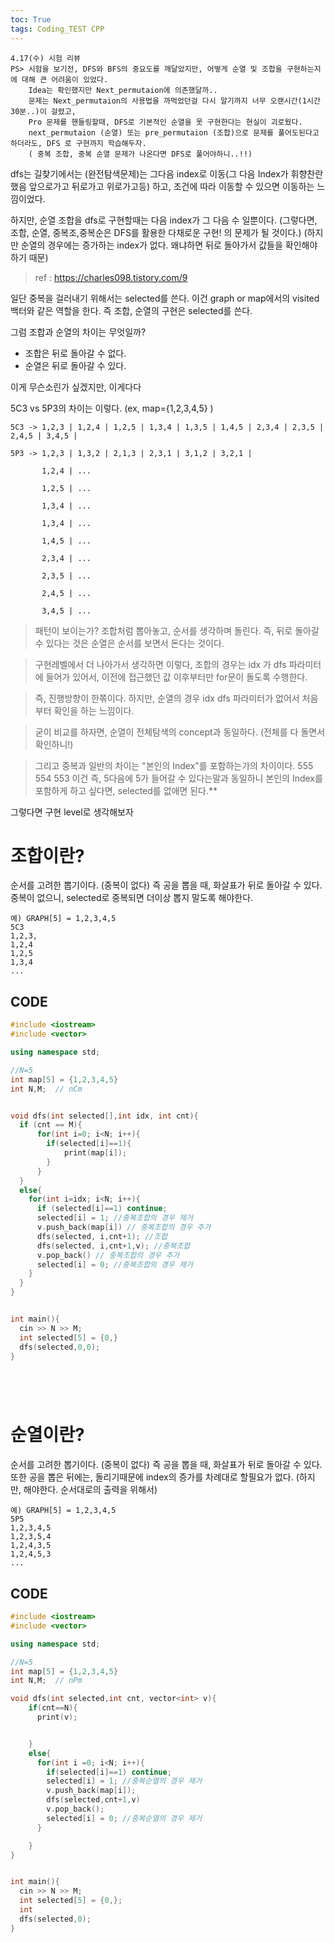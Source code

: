 ```yaml
---
toc: True
tags: Coding_TEST CPP
---
```


```
4.17(수) 시험 리뷰
PS> 시험을 보기전, DFS와 BFS의 중요도를 깨달았지만, 어떻게 순열 및 조합을 구현하는지에 대해 큰 어려움이 있었다. 
    Idea는 확인했지만 Next_permutaion에 의존했달까..
    문제는 Next_permutaion의 사용법을 까먹었던걸 다시 알기까지 너무 오랜시간(1시간 30분..)이 걸렸고,
    Pro 문제를 핸들링할때, DFS로 기본적인 순열을 못 구현한다는 현실이 괴로웠다.
    next_permutaion (순열) 또는 pre_permutaion (조합)으로 문제를 풀어도된다고 하더라도, DFS 로 구현까지 학습해두자.
    ( 중복 조합, 중복 순열 문제가 나온다면 DFS로 풀어야하니..!!)
```

dfs는 길찾기에서는 (완전탐색문제)는 그다음 index로 이동(그 다음 Index가 휘향찬란했음 앞으로가고 뒤로가고 위로가고등)
하고, 조건에 따라 이동할 수 있으면 이동하는 느낌이었다. 

하지만, 순열 조합을 dfs로 구현할때는 다음 index가 그 다음 수 일뿐이다.
(그렇다면, 조합, 순열, 중복조,중복순은 DFS를 활용한 다채로운 구현! 의 문제가 될 것이다.)
(하지만 순열의 경우에는 증가하는 index가 없다. 왜냐하면 뒤로 돌아가서 값들을 확인해야하기 때문)

> ref : https://charles098.tistory.com/9

일단 중복을 걸러내기 위해서는 selected를 쓴다. 이건 graph or map에서의 visited 백터와 같은 역할을 한다.
즉 조합, 순열의 구현은 selected를 쓴다.

그럼 조합과 순열의 차이는 무엇일까?
* 조합은 뒤로 돌아갈 수 없다.
* 순열은 뒤로 돌아갈 수 있다.

이게 무슨소린가 싶겠지만, 이게다다

5C3 vs 5P3의 차이는 이렇다. (ex, map={1,2,3,4,5} )

```
5C3 -> 1,2,3 | 1,2,4 | 1,2,5 | 1,3,4 | 1,3,5 | 1,4,5 | 2,3,4 | 2,3,5 | 2,4,5 | 3,4,5 |

5P3 -> 1,2,3 | 1,3,2 | 2,1,3 | 2,3,1 | 3,1,2 | 3,2,1 | 
       
       1,2,4 | ...

       1,2,5 | ...

       1,3,4 | ...

       1,3,4 | ...

       1,4,5 | ...

       2,3,4 | ...

       2,3,5 | ...

       2,4,5 | ...

       3,4,5 | ...
```

> 패턴이 보이는가? 조합처럼 뽑아놓고, 순서를 생각하며 돌린다. 
즉, 뒤로 돌아갈 수 있다는 것은 순열은 순서를 보면서 돈다는 것이다.

> 구현레벨에서 더 나아가서 생각하면 이렇다,
조합의 경우는 idx 가 dfs 파라미터에 들어가 있어서, 이전에 접근했던 값 이후부터만 for문이 돌도록 수행한다.

> 즉, 진행방향이 한쪾이다.
하지만, 순열의 경우 idx dfs 파라미터가 없어서 처음부터 확인을 하는 느낌이다.

> 굳이 비교를 하자면, 순열이 전체탐색의 concept과 동일하다. (전체를 다 돌면서 확인하니!)

> 그리고 중복과 일반의 차이는 "본인의 Index"를 포함하는가의 차이이다.
555 554 553 이건 즉, 5다음에 5가 들어갈 수 있다는말과 동일하니
본인의 Index를 포함하게 하고 싶다면, selected를 없애면 된다.**


그렇다면 구현 level로 생각해보자 


# 조합이란?
순서를 고려한 뽑기이다. (중복이 없다)
즉 공을 뽑을 때, 화살표가 뒤로 돌아갈 수 있다.
중복이 없으니, selected로 중복되면 더이상 뽑지 말도록 해야한다.
```
예) GRAPH[5] = 1,2,3,4,5
5C3
1,2,3,
1,2,4
1,2,5
1,3,4
...
```

## CODE
```cpp
#include <iostream>
#include <vector>

using namespace std;

//N=5
int map[5] = {1,2,3,4,5}
int N,M;  // nCm


void dfs(int selected[],int idx, int cnt){
  if (cnt == M){
      for(int i=0; i<N; i++){
        if(selected[i]==1){
            print(map[i]);
        }
      }
  }
  else{
    for(int i=idx; i<N; i++){
      if (selected[i]==1) continue;
      selected[i] = 1; //중복조합의 경우 제거
      v.push_back(map[i]) // 중복조합의 경우 추가 
      dfs(selected, i,cnt+1); //조합
      dfs(selected, i,cnt+1,v); //중복조합
      v.pop_back() // 중복조합의 경우 추가 
      selected[i] = 0; //중복조합의 경우 제거
    }
  }
}


int main(){
  cin >> N >> M;
  int selected[5] = {0,}
  dfs(selected,0,0);
}



    
```


# 순열이란?
순서를 고려한 뽑기이다. (중복이 없다)
즉 공을 뽑을 때, 화살표가 뒤로 돌아갈 수 있다.
또한 공을 뽑은 뒤에는, 돌리기때문에 index의 증가를 차례대로 할필요가 없다.
(하지만, 해야한다. 순서대로의 출력을 위해서)


```
예) GRAPH[5] = 1,2,3,4,5
5P5
1,2,3,4,5
1,2,3,5,4
1,2,4,3,5
1,2,4,5,3
...
```

## CODE
```cpp
#include <iostream>
#include <vector>

using namespace std;

//N=5
int map[5] = {1,2,3,4,5}
int N,M;  // nPm

void dfs(int selected,int cnt, vector<int> v){
    if(cnt==N){
      print(v);


    }
    else{
      for(int i =0; i<N; i++){
        if(selected[i]==1) continue;
        selected[i] = 1; //중복순열의 경우 제거
        v.push_back(map[i]);
        dfs(selected,cnt+1,v)
        v.pop_back(); 
        selected[i] = 0; //중복순열의 경우 제거
      }

    }
}


int main(){
  cin >> N >> M;
  int selected[5] = {0,};
  int
  dfs(selected,0);
}
```



